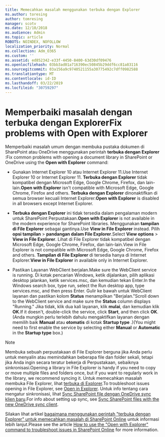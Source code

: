 ```yaml
---
title: Memecahkan masalah menggunakan terbuka dengan Explorer
ms.author: toresing
author: tomresing
manager: scotv
ms.date: 12/10/2018
ms.audience: Admin
ms.topic: article
ROBOTS: NOINDEX, NOFOLLOW
localization_priority: Normal
ms.collection: Adm_O365
ms.custom: ''
ms.assetid: ed852342-e33f-4450-8400-63d30df09476
ms.openlocfilehash: 03bb3ad01a716390ec50845b29ddf6cc81a83116
ms.sourcegitcommit: 03a156a9c9740521155a30775492c7dff0982588
ms.translationtype: MT
ms.contentlocale: id-ID
ms.lasthandoff: 03/22/2019
ms.locfileid: "30759297"
---
```

# <a name="fix-problems-with-open-with-explorer"></a><span data-ttu-id="9b4e4-102">Memperbaiki masalah dengan terbuka dengan Explorer</span><span class="sxs-lookup"><span data-stu-id="9b4e4-102">Fix problems with Open with Explorer</span></span>

<span data-ttu-id="9b4e4-103">Memperbaiki masalah umum dengan membuka pustaka dokumen di SharePoint atau OneDrive menggunakan perintah **terbuka dengan Explorer** :</span><span class="sxs-lookup"><span data-stu-id="9b4e4-103">Fix common problems with opening a document library in SharePoint or OneDrive using the **Open with Explorer** command:</span></span> 
  
- <span data-ttu-id="9b4e4-104">Gunakan Internet Explorer 10 atau Internet Explorer 11.</span><span class="sxs-lookup"><span data-stu-id="9b4e4-104">Use Internet Explorer 10 or Internet Explorer 11.</span></span> <span data-ttu-id="9b4e4-105">**Terbuka dengan Explorer** tidak kompatibel dengan Microsoft Edge, Google Chrome, Firefox, dan lain-lain.</span><span class="sxs-lookup"><span data-stu-id="9b4e4-105">**Open with Explorer** isn't compatible with Microsoft Edge, Google Chrome, Firefox and others.</span></span> <span data-ttu-id="9b4e4-106">**Terbuka dengan Explorer** dinonaktifkan di semua browser kecuali Internet Explorer.</span><span class="sxs-lookup"><span data-stu-id="9b4e4-106">**Open with Explorer** is disabled in all browsers except Internet Explorer.</span></span> 
    
- <span data-ttu-id="9b4e4-107">**Terbuka dengan Explorer** ini tidak tersedia dalam pengalaman modern untuk SharePoint Perpustakaan.</span><span class="sxs-lookup"><span data-stu-id="9b4e4-107">**Open with Explorer** is not available in the modern experience for SharePoint libraries.</span></span> <span data-ttu-id="9b4e4-108">Menggunakan **tampilan di File Explorer** sebagai gantinya.</span><span class="sxs-lookup"><span data-stu-id="9b4e4-108">Use **View in File Explorer** instead.</span></span> <span data-ttu-id="9b4e4-109">Pilih **opsi tampilan** \> **pandangan dalam File Explorer**.</span><span class="sxs-lookup"><span data-stu-id="9b4e4-109">Select **View options** \> **View in File Explorer**.</span></span> <span data-ttu-id="9b4e4-110">Lihat di File Explorer tidak kompatibel dengan Microsoft Edge, Google Chrome, Firefox, dan lain-lain.</span><span class="sxs-lookup"><span data-stu-id="9b4e4-110">View in File Explorer is not compatible with Microsoft Edge, Google Chrome, Firefox and others.</span></span> <span data-ttu-id="9b4e4-111">**Tampilan di File Explorer** di tersedia hanya di Internet Explorer.</span><span class="sxs-lookup"><span data-stu-id="9b4e4-111">**View in File Explorer** in available only in Internet Explorer.</span></span> 
    
- <span data-ttu-id="9b4e4-112">Pastikan Layanan WebClient berjalan.</span><span class="sxs-lookup"><span data-stu-id="9b4e4-112">Make sure the WebClient service is running.</span></span> <span data-ttu-id="9b4e4-113">Di kotak pencarian Windows, ketik dijalankan, pilih aplikasi desktop jalankan, ketik services.msc, dan kemudian tekan Enter.</span><span class="sxs-lookup"><span data-stu-id="9b4e4-113">In the Windows search box, type run, select the Run desktop app, type services.msc, and then press Enter.</span></span> <span data-ttu-id="9b4e4-114">Gulir ke bawah untuk WebClient layanan dan pastikan kolom **Status** menampilkan "Berjalan."</span><span class="sxs-lookup"><span data-stu-id="9b4e4-114">Scroll down to the WebClient service and make sure the **Status** column displays "Running."</span></span> <span data-ttu-id="9b4e4-115">Jika tidak, klik dua kali layanan, klik **mulai**, dan kemudian klik **OK**.</span><span class="sxs-lookup"><span data-stu-id="9b4e4-115">If it doesn't, double-click the service, click **Start**, and then click **OK**.</span></span> <span data-ttu-id="9b4e4-116">(Anda mungkin perlu terlebih dahulu mengaktifkan layanan dengan memilih baik **Manual** atau **otomatis** di kotak **Startup type** .)</span><span class="sxs-lookup"><span data-stu-id="9b4e4-116">(You might need to first enable the service by selecting either **Manual** or **Automatic** in the **Startup type** box.)</span></span> 
    
> [!NOTE]
> <span data-ttu-id="9b4e4-117">Membuka sebuah perpustakaan di File Explorer berguna jika Anda perlu untuk menyalin atau memindahkan beberapa file dan folder sekali, tetapi jika Anda ingin secara teratur bekerja di Perpustakaan, sebaiknya sinkronisasi.</span><span class="sxs-lookup"><span data-stu-id="9b4e4-117">Opening a library in File Explorer is handy if you need to copy or move multiple files and folders once, but if you want to regularly work in the library, we recommend syncing it.</span></span> <span data-ttu-id="9b4e4-118">Untuk memecahkan masalah membuka File Explorer, lihat [terbuka di Explorer](https://go.microsoft.com/fwlink/?linkid=871665).</span><span class="sxs-lookup"><span data-stu-id="9b4e4-118">To troubleshoot issues opening in File Explorer, see [Open in Explorer](https://go.microsoft.com/fwlink/?linkid=871665).</span></span> <span data-ttu-id="9b4e4-119">Untuk info tentang cara mengatur sinkronisasi, lihat [Sync SharePoint file dengan OneDrive sync klien baru](https://go.microsoft.com/fwlink/?linkid=871666).</span><span class="sxs-lookup"><span data-stu-id="9b4e4-119">For info about setting up sync, see [Sync SharePoint files with the new OneDrive sync client](https://go.microsoft.com/fwlink/?linkid=871666).</span></span>
  
<span data-ttu-id="9b4e4-120">Silakan lihat artikel [bagaimana menggunakan perintah "terbuka dengan Explorer" untuk memecahkan masalah di SharePoint Online](https://support.office.com/article/How-to-use-the-Open-with-Explorer-command-to-troubleshoot-issues-in-SharePoint-Online-87155331-0c92-4224-a4c1-da5c21c4ade4) untuk informasi lebih lanjut.</span><span class="sxs-lookup"><span data-stu-id="9b4e4-120">Please see the article [How to use the "Open with Explorer" command to troubleshoot issues in SharePoint Online](https://support.office.com/article/How-to-use-the-Open-with-Explorer-command-to-troubleshoot-issues-in-SharePoint-Online-87155331-0c92-4224-a4c1-da5c21c4ade4) for more information.</span></span> 
  

